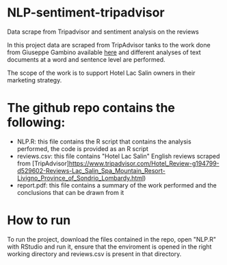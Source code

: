 # NLP-sentiment-tripadvisor
Data scrape from Tripadvisor and sentiment analysis on the reviews 

In this project data are scraped from TripAdvisor tanks to the work done from Giuseppe Gambino available [here](https://github.com/giuseppegambino/Scraping-TripAdvisor-with-Python-2020) and different analyses of text documents at a word and sentence level are performed. 

The scope of the work is to support Hotel Lac Salin owners in their marketing strategy.

# The github repo contains the following:
- NLP.R: this file contains the R script that contains the analysis performed, the code is provided as an R script
- reviews.csv: this file contains "Hotel Lac Salin" English reviews scraped from [TripAdvisor]https://www.tripadvisor.com/Hotel_Review-g194799-d529602-Reviews-Lac_Salin_Spa_Mountain_Resort-Livigno_Province_of_Sondrio_Lombardy.html)
- report.pdf: this file contains a summary of the work performed and the conclusions that can be drawn from it

# How to run
To run the project, download the files contained in the repo, open "NLP.R" with RStudio and run it, ensure that the enviroment is opened in the right working directory and reviews.csv is present in that directory.
